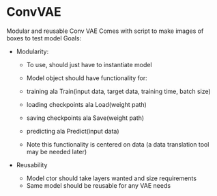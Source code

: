 # ConvVAE
Modular and reusable Conv VAE
Comes with script to make images of boxes to test model
Goals: 
- Modularity:
	- To use, should just have to instantiate model

	- Model object should have functionality for:
	- training ala Train(input data, target data, training time, batch size)
	- loading checkpoints ala Load(weight path)
	- saving checkpoints ala Save(weight path)
	- predicting ala Predict(input data)

	- Note this functionality is centered on data (a data translation tool may be needed later)

- Reusability
	- Model ctor should take layers wanted and size requirements 
	- Same model should be reusable for any VAE needs 	

